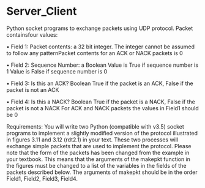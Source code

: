 # Server_Client
Python socket programs to exchange packets using UDP protocol. Packet containsfour values:

• Field 1:  Packet contents: a 32 bit integer.  The integer cannot be assumed to follow any patternPacket contents for an ACK or NACK packets is 0  

• Field 2:  Sequence Number: a Boolean Value is True if sequence number is 1  Value is False if sequence number is 0 

• Field 3: Is this an ACK?   Boolean True if the packet is an ACK, False if the packet is not an ACK

• Field 4: Is this a NACK?  Boolean True if the packet is a NACK, False if the packet is not a NACK  For ACK and NACK packets the values in Field1 should be 0 


Requirements:
You will write two Python (compatible with v3.5) socket programs to implement a slightly modified version of the protocol illustrated in figures 3.11 and 3.12 (rdt2.1) in your text.  These two processes will exchange simple packets that are used to implement the protocol.  Please note that the form of the packets has been changed from the example in your textbook.  This means that the arguments of the makepkt function in the figures must be  changed  to  a  list  of  the  variables  in  the  fields  of  the  packets  described  below.  The arguments of makepkt should be in the order Field1, Field2, Field3, Field4.  

